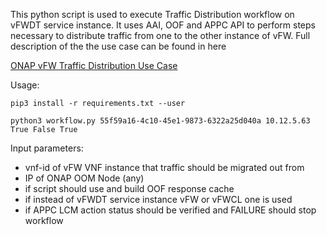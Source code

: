 This python script is used to execute Traffic Distribution workflow on vFWDT service instance.
It uses AAI, OOF and APPC API to perform steps necessary to distribute traffic from one to the other 
instance of vFW. Full description of the the use case can be found in here

[ONAP vFW Traffic Distribution Use Case](https://docs.onap.org/en/latest/submodules/integration.git/docs/docs_vFWDT.html)

Usage:

`pip3 install -r requirements.txt --user`

`python3 workflow.py 55f59a16-4c10-45e1-9873-6322a25d040a 10.12.5.63 True False True`

Input parameters:
* vnf-id of vFW VNF instance that traffic should be migrated out from
* IP of ONAP OOM Node (any)
* if script should use and build OOF response cache
* if instead of vFWDT service instance vFW or vFWCL one is used
* if APPC LCM action status should be verified and FAILURE should stop workflow

